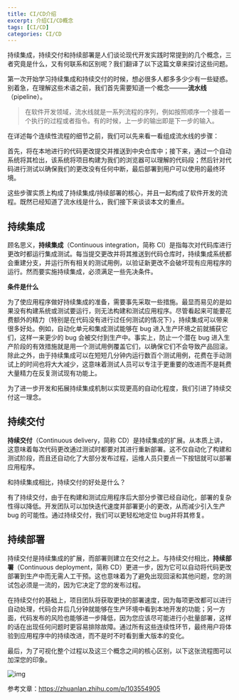 ```yaml
---
title: CI/CD介绍
excerpt: 介绍CI/CD概念
tags: [CI/CD]
categories: CI/CD
---
```


持续集成，持续交付和持续部署是人们谈论现代开发实践时常提到的几个概念，三者究竟是什么，又有何联系和区别呢？我们翻译了以下这篇文章来探讨这些问题。

第一次开始学习持续集成和持续交付的时候，想必很多人都多多少少有一些疑惑。别着急，在理解这些术语之前，我们首先需要知道一个概念———**流水线**（pipeline）。

> 在软件开发领域，流水线就是一系列流程的序列，例如按照顺序一个接着一个执行的过程或者指令。有的时候，上一步的输出即是下一步的输入。

在详述每个连续性流程的细节之前，我们可以先来看一看组成流水线的步骤：

首先，将在本地进行的代码更改提交并推送到中央仓库中；接下来，通过一个自动系统将其检出，该系统将项目构建为我们的浏览器可以理解的代码段；然后针对代码进行测试以确保我们的更改没有任何中断，最后部署到用户可以使用的最终环境。

这些步骤实质上构成了持续集成/持续部署的核心，并且一起构成了软件开发的流程。既然已经知道了流水线是什么，我们接下来谈谈本文的重点。

## **持续集成**

顾名思义，**持续集成**（Continuous integration，简称 CI）是指每次对代码库进行更改时都运行集成测试。每当提交更改并将其推送到代码仓库时，持续集成系统都会重建分支，并运行所有相关的测试用例，以验证新更改不会破坏现有应用程序的运行。然而要实施持续集成，必须满足一些先决条件。

**条件是什么**

为了使应用程序做好持续集成的准备，需要事先采取一些措施。最显而易见的是如果没有构建系统或测试要运行，则无法构建和测试应用程序。尽管看起来可能要花费额外的精力（特别是在代码没有进行过任何测试的情况下），持续集成可以带来很多好处。例如，自动化单元和集成测试能够在 bug 进入生产环境之前就捕获它们，这样一来更少的 bug 会被交付到生产中。事实上，防止一个潜在 bug 进入生产阶段的有效措施就是用一个测试用例覆盖它们，以确保它们不会导致产品回滚。除此之外，由于持续集成可以在短短几分钟内运行数百个测试用例，花费在手动测试上的时间也将大大减少，这意味着测试人员可以专注于更重要的改进而不是耗费大量精力在反复测试现有功能上。

为了进一步开发和拓展持续集成机制以实现更高的自动化程度，我们引进了持续交付这一理念。

## 持续交付

**持续交付**（Continuous delivery，简称 CD）是持续集成的扩展。从本质上讲，这意味着每次代码更改通过测试时都要对其进行重新部署。这不仅自动化了构建和测试阶段，而且还自动化了大部分发布过程，运维人员只要点一下按钮就可以部署应用程序。

和持续集成相比，持续交付的好处是什么？

有了持续交付，由于在构建和测试应用程序后大部分步骤已经自动化，部署的复杂性得以降低。开发团队可以加快迭代速度并部署更小的更改，从而减少引入生产 bug 的可能性。通过持续交付，我们可以更轻松地定位 bug并将其修复。

## 持续部署

持续交付是持续集成的扩展，而部署则建立在交付之上。与持续交付相比，**持续部署**（Continuous deployment，简称 CD）更进一步，因为它可以自动将代码更改部署到生产中而无需人工干预。这也意味着为了避免出现回滚和其他问题，您的测试包必须是一流的，因为它决定了您的发布过程。

在持续交付的基础上，项目团队将获取更快的部署速度，因为每项更改都可以进行自动处理，代码合并后几分钟就能够在生产环境中看到本地开发的功能；另一方面，代码发布的风险也能够进一步降低，因为您应该尽可能进行小批量部署，这样的话在出现任何问题时更容易排除故障。通过所有这些连续性环节，最终用户将体验到应用程序中的持续改进，而不是时不时看到重大版本的变化。

最后，为了可视化整个过程以及这三个概念之间的核心区别，以下这张流程图可以加深您的印象。

![img](https://pic4.zhimg.com/80/v2-cf2cd577a31d628709abcd4b9d5376c3_1440w.jpg)

参考文章：https://zhuanlan.zhihu.com/p/103554905
